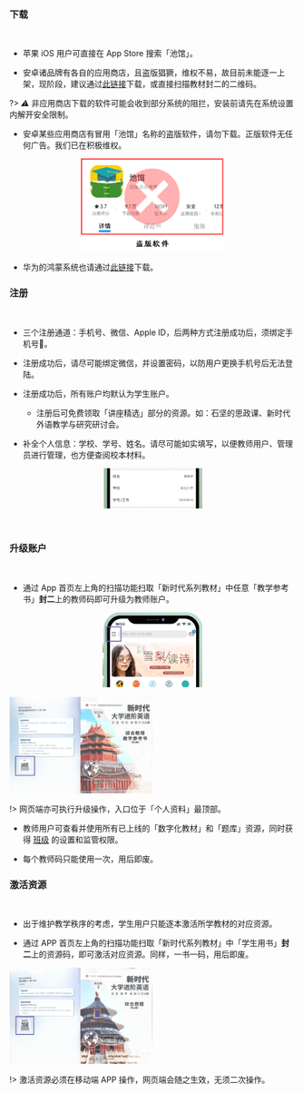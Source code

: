 ### 下载

</br>

- 苹果 iOS 用户可直接在 App Store 搜索「池馆」。

- 安卓诸品牌有各自的应用商店，且盗版猖獗，维权不易，故目前未能逐一上架，现阶段，建议通过[此链接](http://www.pointhouse.cn/download ':target=_blank')下载，或直接扫描教材封二的二维码。

?> _⚠️_ 非应用商店下载的软件可能会收到部分系统的阻拦，安装前请先在系统设置内解开安全限制。

- 安卓某些应用商店有冒用「池馆」名称的盗版软件，请勿下载。正版软件无任何广告。我们已在积极维权。

<p align="center">
  <img src="_pic/盗版软件.png" width="50%" alt="盗版软件">
  </br>
</p>

- 华为的鸿蒙系统也请通过<a href="http://www.pointhouse.cn/download" target="_blank">此链接</a>下载。

### 注册

</br>

* 三个注册通道：手机号、微信、Apple ID，后两种方式注册成功后，<span title="因国家政策要求，使用互联网服务必须采取实名制">须绑定手机号📱</span>。

* 注册成功后，请尽可能<span class="highlight">绑定微信，并设置密码</span>，以防用户更换手机号后无法登陆。

* 注册成功后，所有账户均默认为学生账户。
  * 注册后可免费领取「讲座精选」部分的资源。如：石坚的思政课、新时代外语教学与研究研讨会。

* 补全个人信息：学校、学号、姓名。请尽可能如实填写，以便教师用户、管理员进行管理，也方便查阅<span class="highlight">校本材料</span>。

<p align="center">
  <img src="_pic/02.png" width="35%" alt="池馆Ver.2.3.1">
</p>
</br>

### 升级账户

</br>

* 通过<span class="highlight"> App 首页左上角</span>的扫描功能扫取「新时代系列教材」中任意「教学参考书」<span style="cursor: help;" onclick="showdiv1()">**封二**</span><span class="ps-icon ps-icon-hand-pointer-left"></span>上的<span class="highlight">教师码</span>即可升级为教师账户。

<p align="center">
    <img src="_pic/04.png" width="35%" alt="池馆Ver.2.3.1">
</p>

<div id="img1"><img src="_pic/teacher-code.png"  width="50%"></div>

!> 网页端亦可执行升级操作，入口位于「个人资料」最顶部。

* 教师用户可查看并使用<span class="highlight">所有已上线的「数字化教材」和「题库」资源</span>，同时获得 [班级](Digiclass) 的设置和监管权限。

* 每个教师码只能使用一次，用后即废。

### 激活资源

</br>

* 出于维护教学秩序的考虑，学生用户只能逐本激活所学教材的对应资源。

* 通过 APP 首页左上角的扫描功能扫取「新时代系列教材」中「学生用书」<span style="cursor: help;" onclick="showdiv2()">**封二**</span><span class="ps-icon ps-icon-hand-pointer-left"></span>上的<span class="highlight">资源码</span>，即可激活对应资源。同样，一书一码，用后即废。

<div id="img2"><img src="_pic/resources-code.png"  width="50%"></div>

!> 激活资源必须在移动端 APP 操作，网页端会随之生效，无须二次操作。
